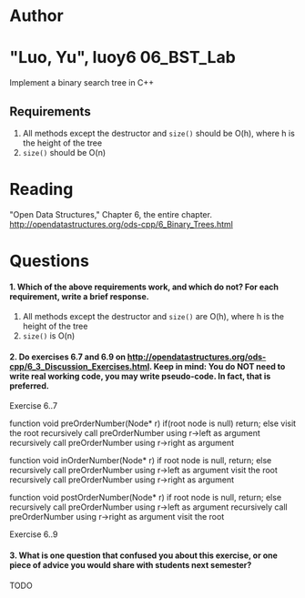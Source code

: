 Author
==========
"Luo, Yu", luoy6
06_BST_Lab
==============

Implement a binary search tree in C++

Requirements
------------

1. All methods except the destructor and `size()` should be O(h), where h is the height of the tree
2. `size()` should be O(n)

Reading
=======
"Open Data Structures," Chapter 6, the entire chapter. http://opendatastructures.org/ods-cpp/6_Binary_Trees.html

Questions
=========

#### 1. Which of the above requirements work, and which do not? For each requirement, write a brief response.

1. All methods except the destructor and `size()` are O(h), where h is the height of the tree
2. `size()` is O(n)

#### 2. Do exercises 6.7 and 6.9 on http://opendatastructures.org/ods-cpp/6_3_Discussion_Exercises.html. Keep in mind: You do NOT need to write real working code, you may write pseudo-code. In fact, that is preferred.

Exercise 6..7  


function void preOrderNumber(Node* r)
		if(root node is null)
			return;
		else
		    visit the root
			recursively call preOrderNumber using r->left as argument
			recursively call preOrderNumber using r->right as argument




function void inOrderNumber(Node* r)
   if root node is null, return;
   else
		recursively call preOrderNumber using r->left as argument
		visit the root
		recursively call preOrderNumber using r->right as argument
		
function void postOrderNumber(Node* r)
   if root node is null, return;
   else
		recursively call preOrderNumber using r->left as argument
		recursively call preOrderNumber using r->right as argument
		visit the root
		
Exercise 6..9   
#### 3. What is one question that confused you about this exercise, or one piece of advice you would share with students next semester?

TODO
